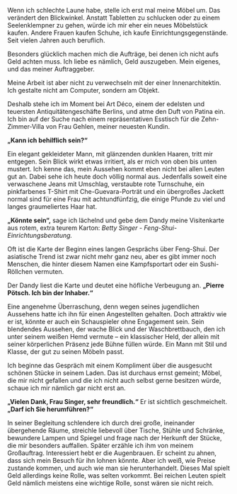 Wenn ich schlechte Laune habe, stelle ich erst mal meine Möbel um. Das verändert den Blickwinkel. Anstatt Tabletten zu schlucken oder zu einem Seelenklempner zu gehen, würde ich mir eher ein neues Möbelstück kaufen. Andere Frauen kaufen Schuhe, ich kaufe Einrichtungsgegenstände. Seit vielen Jahren auch beruflich.

Besonders glücklich machen mich die Aufträge, bei denen ich nicht aufs Geld achten muss. Ich liebe es nämlich, Geld auszugeben. Mein eigenes, und das meiner Auftraggeber.

Meine Arbeit ist aber nicht zu verwechseln mit der einer Innenarchitektin. Ich gestalte nicht am Computer, sondern am Objekt.

Deshalb stehe ich im Moment bei Art Déco, einem der edelsten und teuersten Antiquitätengeschäfte Berlins, und atme den Duft von Patina ein. Ich bin auf der Suche nach einem repräsentativen Esstisch für die Zehn-Zimmer-Villa von Frau Gehlen, meiner neuesten Kundin.

**„Kann ich behilflich sein?“**

Ein elegant gekleideter Mann, mit glänzenden dunklen Haaren, tritt mir entgegen. Sein Blick wirkt etwas irritiert, als er mich von oben bis unten mustert. Ich kenne das, mein Aussehen kommt eben nicht bei allen Leuten gut an. Dabei sehe ich heute doch völlig normal aus. Jedenfalls soweit eine verwaschene Jeans mit Umschlag, verstaubte rote Turnschuhe, ein pinkfarbenes T-Shirt mit Che-Guevara-Porträt und ein übergroßes Jackett normal sind für eine Frau mit achtundfünfzig, die einige Pfunde zu viel und langes graumeliertes Haar hat.

**„Könnte sein“,** sage ich lächelnd und gebe dem Dandy meine Visitenkarte aus rotem, extra teurem Karton: *Betty Singer - Feng-Shui-Einrichtungsberatung.*

Oft ist die Karte der Beginn eines langen Gesprächs über Feng-Shui. Der asiatische Trend ist zwar nicht mehr ganz neu, aber es gibt immer noch Menschen, die hinter diesem Namen eine Kampfsportart oder ein Sushi-Röllchen vermuten.

Der Dandy liest die Karte und deutet eine höfliche Verbeugung an. **„Pierre Pötsch. Ich bin der Inhaber.“**

Eine angenehme Überraschung, denn wegen seines jugendlichen Aussehens hatte ich ihn für einen Angestellten gehalten. Doch attraktiv wie er ist, könnte er auch ein Schauspieler ohne Engagement sein. Sein blendendes Aussehen, der wache Blick und der Waschbrettbauch, den ich unter seinem weißen Hemd vermute – ein klassischer Held, der allein mit seiner körperlichen Präsenz jede Bühne füllen würde. Ein Mann mit Stil und Klasse, der gut zu seinen Möbeln passt.

Ich beginne das Gespräch mit einem Kompliment über die ausgesucht schönen Stücke in seinem Laden. Das ist durchaus ernst gemeint; Möbel, die mir nicht gefallen und die ich nicht auch selbst gerne besitzen würde, schaue ich mir nämlich gar nicht erst an.

**„Vielen Dank, Frau Singer, sehr freundlich.“** Er ist sichtlich geschmeichelt. **„Darf ich Sie herumführen?“**

In seiner Begleitung schlendere ich durch drei große, ineinander übergehende Räume, streichle liebevoll über Tische, Stühle und Schränke, bewundere Lampen und Spiegel und frage nach der Herkunft der Stücke, die mir besonders auffallen. Später erzähle ich ihm von meinem Großauftrag. Interessiert hebt er die Augenbrauen. Er scheint zu ahnen, dass sich mein Besuch für ihn lohnen könnte. Aber ich weiß, wie Preise zustande kommen, und auch wie man sie herunterhandelt. Dieses Mal spielt Geld allerdings keine Rolle, was selten vorkommt. Bei reichen Leuten spielt Geld nämlich meistens eine wichtige Rolle, sonst wären sie nicht reich.